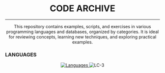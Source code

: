<h1 align="center">
  CODE ARCHIVE
</h1>

---

<p align="center"> This repository contains examples, scripts, and exercises in various programming languages and databases, organized by categories. It is ideal for reviewing concepts, learning new techniques, and exploring practical examples.</p>

### LANGUAGES

<p align="center">
  <a href="https://skillicons.dev">
    <img src="https://skillicons.dev/icons?i=python,cpp,java,mysql" alt="Languages"/>
  </a>
  <img src="https://img.shields.io/badge/LC--3-Assembly-blue" alt="LC-3"/>
</p>
